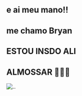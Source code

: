 ## e ai meu mano!!
## me chamo Bryan
## ESTOU INSDO ALI
## ALMOSSAR 👳🏿‍♀️



![.](https://media.tenor.com/gf_-X6I29z8AAAAd/smurf-cat-smurf.gif).






